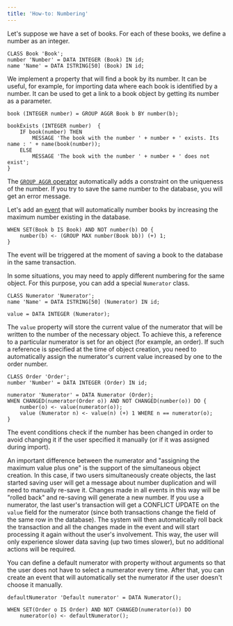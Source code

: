 ```yaml
---
title: 'How-to: Numbering'
---
```


Let's suppose we have a set of books. For each of these books, we define a number as an integer.

```lsf
CLASS Book 'Book';
number 'Number' = DATA INTEGER (Book) IN id;
name 'Name' = DATA ISTRING[50] (Book) IN id;
```

We implement a property that will find a book by its number. It can be useful, for example, for importing data where each book is identified by a number. It can be used to get a link to a book object by getting its number as a parameter.

```lsf
book (INTEGER number) = GROUP AGGR Book b BY number(b);

bookExists (INTEGER number)  {
    IF book(number) THEN
        MESSAGE 'The book with the number ' + number + ' exists. Its name : ' + name(book(number));
    ELSE
        MESSAGE 'The book with the number ' + number + ' does not exist';
}
```

The [`GROUP AGGR` operator](Grouping_GROUP_.md) automatically adds a constraint on the uniqueness of the number. If you try to save the same number to the database, you will get an error message.

Let's add an [event](Events.md) that will automatically number books by increasing the maximum number existing in the database.

```lsf
WHEN SET(Book b IS Book) AND NOT number(b) DO {
    number(b) <- (GROUP MAX number(Book bb)) (+) 1;
}
```

The event will be triggered at the moment of saving a book to the database in the same transaction.

In some situations, you may need to apply different numbering for the same object. For this purpose, you can add a special `Numerator` class.

```lsf
CLASS Numerator 'Numerator';
name 'Name' = DATA ISTRING[50] (Numerator) IN id;

value = DATA INTEGER (Numerator);
```

The `value` property will store the current value of the numerator that will be written to the number of the necessary object. To achieve this, a reference to a particular numerator is set for an object (for example, an order). If such a reference is specified at the time of object creation, you need to automatically assign the numerator's current value increased by one to the order number.

```lsf
CLASS Order 'Order';
number 'Number' = DATA INTEGER (Order) IN id;

numerator 'Numerator' = DATA Numerator (Order);
WHEN CHANGED(numerator(Order o)) AND NOT CHANGED(number(o)) DO {
    number(o) <- value(numerator(o));
    value (Numerator n) <- value(n) (+) 1 WHERE n == numerator(o);
}
```

The event conditions check if the number has been changed in order to avoid changing it if the user specified it manually (or if it was assigned during import).

An important difference between the numerator and "assigning the maximum value plus one" is the support of the simultaneous object creation. In this case, if two users simultaneously create objects, the last started saving user will get a message about number duplication and will need to manually re-save it. Changes made in all events in this way will be "rolled back" and re-saving will generate a new number. If you use a numerator, the last user's transaction will get a CONFLICT UPDATE on the `value` field for the numerator (since both transactions change the field of the same row in the database). The system will then automatically roll back the transaction and all the changes made in the event and will start processing it again without the user's involvement. This way, the user will only experience slower data saving (up two times slower), but no additional actions will be required.

You can define a default numerator with property without arguments so that the user does not have to select a numerator every time. After that, you can create an event that will automatically set the numerator if the user doesn't choose it manually.

```lsf
defaultNumerator 'Default numerator' = DATA Numerator();

WHEN SET(Order o IS Order) AND NOT CHANGED(numerator(o)) DO
    numerator(o) <- defaultNumerator();
```
